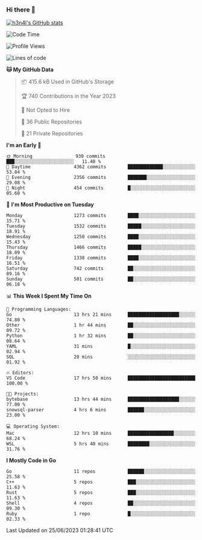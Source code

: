 ### Hi there 👋

[![h3n4l's GitHub stats](https://github-readme-stats.vercel.app/api?username=h3n4l&count_private=true&show_icons=true&theme=radical)](https://github.com/h3n4l/github-readme-stats)

<!--START_SECTION:waka-->
![Code Time](http://img.shields.io/badge/Code%20Time-1%2C342%20hrs%2030%20mins-blue)

![Profile Views](http://img.shields.io/badge/Profile%20Views-1-blue)

![Lines of code](https://img.shields.io/badge/From%20Hello%20World%20I%27ve%20Written-1.8%20million%20lines%20of%20code-blue)

**🐱 My GitHub Data** 

> 📦 415.6 kB Used in GitHub's Storage 
 > 
> 🏆 740 Contributions in the Year 2023
 > 
> 🚫 Not Opted to Hire
 > 
> 📜 36 Public Repositories 
 > 
> 🔑 21 Private Repositories 
 > 
**I'm an Early 🐤** 

```text
🌞 Morning                930 commits         ███░░░░░░░░░░░░░░░░░░░░░░   11.48 % 
🌆 Daytime                4362 commits        █████████████░░░░░░░░░░░░   53.84 % 
🌃 Evening                2356 commits        ███████░░░░░░░░░░░░░░░░░░   29.08 % 
🌙 Night                  454 commits         █░░░░░░░░░░░░░░░░░░░░░░░░   05.60 % 
```
📅 **I'm Most Productive on Tuesday** 

```text
Monday                   1273 commits        ████░░░░░░░░░░░░░░░░░░░░░   15.71 % 
Tuesday                  1532 commits        █████░░░░░░░░░░░░░░░░░░░░   18.91 % 
Wednesday                1250 commits        ████░░░░░░░░░░░░░░░░░░░░░   15.43 % 
Thursday                 1466 commits        █████░░░░░░░░░░░░░░░░░░░░   18.09 % 
Friday                   1338 commits        ████░░░░░░░░░░░░░░░░░░░░░   16.51 % 
Saturday                 742 commits         ██░░░░░░░░░░░░░░░░░░░░░░░   09.16 % 
Sunday                   501 commits         ██░░░░░░░░░░░░░░░░░░░░░░░   06.18 % 
```


📊 **This Week I Spent My Time On** 

```text
💬 Programming Languages: 
Go                       13 hrs 21 mins      ███████████████████░░░░░░   74.80 % 
Other                    1 hr 44 mins        ██░░░░░░░░░░░░░░░░░░░░░░░   09.72 % 
Python                   1 hr 32 mins        ██░░░░░░░░░░░░░░░░░░░░░░░   08.64 % 
YAML                     31 mins             █░░░░░░░░░░░░░░░░░░░░░░░░   02.94 % 
SQL                      20 mins             ░░░░░░░░░░░░░░░░░░░░░░░░░   01.92 % 

🔥 Editors: 
VS Code                  17 hrs 50 mins      █████████████████████████   100.00 % 

🐱‍💻 Projects: 
bytebase                 13 hrs 44 mins      ███████████████████░░░░░░   77.00 % 
snowsql-parser           4 hrs 6 mins        ██████░░░░░░░░░░░░░░░░░░░   23.00 % 

💻 Operating System: 
Mac                      12 hrs 10 mins      █████████████████░░░░░░░░   68.24 % 
WSL                      5 hrs 40 mins       ████████░░░░░░░░░░░░░░░░░   31.76 % 
```

**I Mostly Code in Go** 

```text
Go                       11 repos            ██████░░░░░░░░░░░░░░░░░░░   25.58 % 
C++                      5 repos             ███░░░░░░░░░░░░░░░░░░░░░░   11.63 % 
Rust                     5 repos             ███░░░░░░░░░░░░░░░░░░░░░░   11.63 % 
Shell                    4 repos             ██░░░░░░░░░░░░░░░░░░░░░░░   09.30 % 
Ruby                     1 repo              █░░░░░░░░░░░░░░░░░░░░░░░░   02.33 % 
```




 Last Updated on 25/06/2023 01:28:41 UTC
<!--END_SECTION:waka-->

